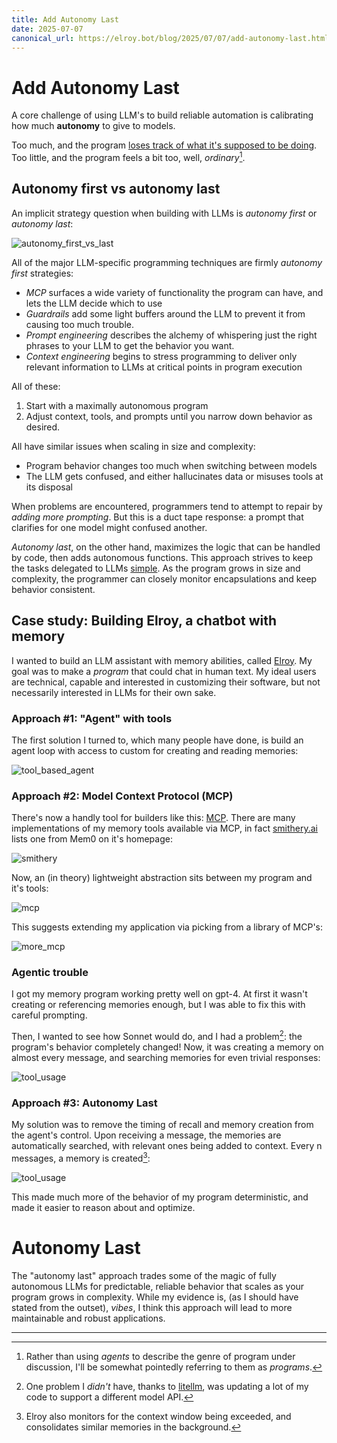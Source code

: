 ```yaml
---
title: Add Autonomy Last
date: 2025-07-07
canonical_url: https://elroy.bot/blog/2025/07/07/add-autonomy-last.html
---
```


# Add Autonomy Last

A core challenge of using LLM's to build reliable automation is calibrating how much **autonomy** to give to models.

Too much, and the program [loses track of what it's supposed to be doing](https://www.anthropic.com/research/project-vend-1). Too little, and the program feels a bit too, well, _ordinary_[^1].

<!-- truncate -->

## Autonomy first vs autonomy last

An implicit strategy question when building with LLMs is _autonomy first_ or _autonomy last_:

![autonomy_first_vs_last](/images/blog/autonomy_last/autonomy_first_vs_last.png)

All of the major LLM-specific programming techniques are firmly _autonomy first_ strategies:

- _MCP_ surfaces a wide variety of functionality the program can have, and lets the LLM decide which to use
- _Guardrails_ add some light buffers around the LLM to prevent it from causing too much trouble.
- _Prompt engineering_ describes the alchemy of whispering just the right phrases to your LLM to get the behavior you want.
-  _Context engineering_ begins to stress programming to deliver only relevant information to LLMs at critical points in program execution


All of these:

1. Start with a maximally autonomous program
2. Adjust context, tools, and prompts until you narrow down behavior as desired.

All have similar issues when scaling in size and complexity:

- Program behavior changes too much when switching between models
- The LLM gets confused, and either hallucinates data or misuses tools at its disposal

When problems are encountered, programmers tend to attempt to repair by _adding more prompting_. But this is a duct tape response: a prompt that clarifies for one model might confused another.

_Autonomy last_, on the other hand, maximizes the logic that can be handled by code, then adds autonomous functions. This approach strives to keep the tasks delegated to LLMs [simple](https://en.wikipedia.org/wiki/KISS_principle). As the program grows in size and complexity, the programmer can closely monitor encapsulations and keep behavior consistent.


## Case study: Building Elroy, a chatbot with memory

I wanted to build an LLM assistant with memory abilities, called [Elroy](https://github.com/elroy-bot/elroy). My goal was to make a _program_ that could chat in human text. My ideal users are technical, capable and interested in customizing their software, but not necessarily interested in LLMs for their own sake.

### Approach #1: "Agent" with tools

The first solution I turned to, which many people have done, is build an agent loop with access to custom for creating and reading memories:

![tool_based_agent](/images/blog/autonomy_last/Agent.png)

### Approach #2: Model Context Protocol (MCP)

There's now a handly tool for builders like this: [MCP](https://modelcontextprotocol.io/introduction). There are many implementations of my memory tools available via MCP, in fact [smithery.ai](https://smithery.ai/) lists one from Mem0 on it's homepage:

![smithery](/images/blog/autonomy_last/smithery.png)

Now, an (in theory) lightweight abstraction sits between my program and it's tools:

![mcp](/images/blog/autonomy_last/mcp.png)

This suggests extending my application via picking from a library of MCP's:

![more_mcp](/images/blog/autonomy_last/more_mcp.png)


### Agentic trouble

I got my memory program working pretty well on gpt-4. At first it wasn't creating or referencing memories enough, but I was able to fix this with careful prompting.

Then, I wanted to see how Sonnet would do, and I had a problem[^2]: the program's behavior completely changed! Now, it was creating a memory on almost every message, and searching memories for even trivial responses:

![tool_usage](/images/blog/autonomy_last/tool_usage_rate.png)

### Approach #3: Autonomy Last

My solution was to remove the timing of recall and memory creation from the agent's control. Upon receiving a message, the memories are automatically searched, with relevant ones being added to context. Every n messages, a memory is created[^3]:

![tool_usage](/images/blog/autonomy_last/elroy.png)

This made much more of the behavior of my program deterministic, and made it easier to reason about and optimize.

# Autonomy Last

The "autonomy last" approach trades some of the magic of fully autonomous LLMs for predictable, reliable behavior that scales as your program grows in complexity. While my evidence is, (as I should have stated from the outset), _vibes_, I think this approach will lead to more maintainable and robust applications.

---

[^1]:
    Rather than using _agents_ to describe the genre of program under discussion, I'll be somewhat pointedly referring to them as _programs_.

[^2]:
    One problem I _didn't_ have, thanks to [litellm](https://www.litellm.ai/), was updating a lot of my code to support a different model API.

[^3]:
    Elroy also monitors for the context window being exceeded, and consolidates similar memories in the background.


